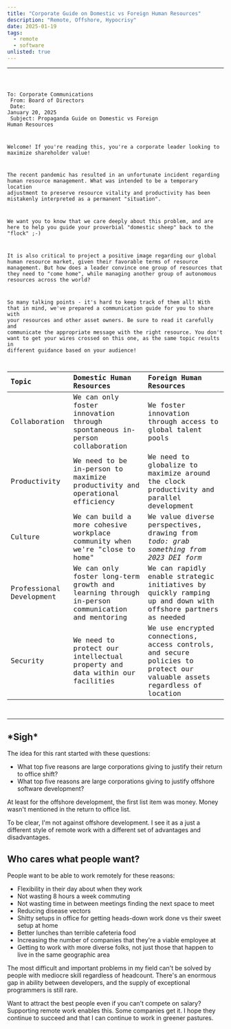```yaml
---
title: "Corporate Guide on Domestic vs Foreign Human Resources"
description: "Remote, Offshore, Hypocrisy"
date: 2025-01-19
tags:
  - remote
  - software
unlisted: true
---
```


----
<code>

To: Corporate Communications<br>
From: Board of Directors<br>
Date: January 20, 2025<br>
Subject: Propaganda Guide on Domestic vs Foreign Human Resources<br>


Welcome! If you're reading this, you're a corporate leader looking to maximize shareholder value!

The recent pandemic has resulted in an unfortunate incident regarding human resource management. What was intended to be a temporary location adjustment to preserve resource vitality and productivity has been mistakenly interpreted as a permanent "situation".

We want you to know that we care deeply about this problem, and are here to help you guide your proverbial "domestic sheep" back to the "flock" ;-)

It is also critical to project a positive image regarding our global human resource market, given their favorable terms of resource management. But how does a leader convince one group of resources that they need to "come home", while managing another group of autonomous resources across the world?

So many talking points - it's hard to keep track of them all! With that in mind, we've prepared a communication guide for you to share with your resources and other asset owners. Be sure to read it carefully and communicate the appropriate message with the right resource. You don't want to get your wires crossed on this one, as the same topic results in different guidance based on your audience!


| Topic                    | Domestic Human Resources                                                                       | Foreign Human Resources                                                                                                  |
|:-------------------------|:-----------------------------------------------------------------------------------------------|:-------------------------------------------------------------------------------------------------------------------------|
| Collaboration            | We can only foster innovation through spontaneous in-person collaboration                      | We foster innovation through access to global talent pools                                                               |
| Productivity             | We need to be in-person to maximize productivity and operational efficiency                    | We need to globalize to maximize around the clock productivity and parallel development                                  |
| Culture                  | We can build a more cohesive workplace community when we're "close to home"                    | We value diverse perspectives, drawing from _todo: grab something from 2023 DEI form_                                    |
| Professional Development | We can only foster long-term growth and learning through in-person communication and mentoring | We can rapidly enable strategic initiatives by quickly ramping up and down with offshore partners as needed              |
| Security                 | We need to protect our intellectual property and data within our facilities                    | We use encrypted connections, access controls, and secure policies to protect our valuable assets regardless of location |

</code>

----


## \*Sigh\*

The idea for this rant started with these questions:

- What top five reasons are large corporations giving to justify their return to office shift?
- What top five reasons are large corporations giving to justify offshore software development?

At least for the offshore development, the first list item was money. Money wasn't mentioned in the return to office list.

To be clear, I'm not against offshore development. I see it as a just a different style of remote work with a different
set of advantages and disadvantages.

## Who cares what people want?

People want to be able to work remotely for these reasons:

- Flexibility in their day about when they work
- Not wasting 8 hours a week commuting
- Not wasting time in between meetings finding the next space to meet
- Reducing disease vectors
- Shitty setups in office for getting heads-down work done vs their sweet setup at home
- Better lunches than terrible cafeteria food
- Increasing the number of companies that they're a viable employee at
- Getting to work with more diverse folks, not just those that happen to live in the same geographic area

The most difficult and important problems in my field can't be solved by people with mediocre skill regardless of headcount.
There's an enormous gap in ability between developers, and the supply of exceptional programmers is still rare.

Want to attract the best people even if you can't compete on salary? Supporting remote work enables this. Some companies get it.
I hope they continue to succeed and that I can continue to work in greener pastures.
